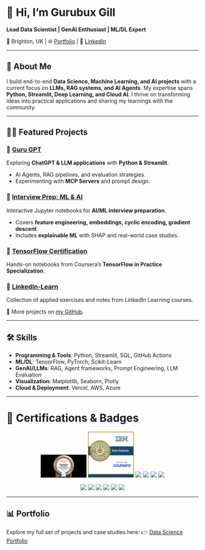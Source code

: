 # 👋 Hi, I’m Gurubux Gill

**Lead Data Scientist | GenAI Enthusiast | ML/DL Expert**

📍 Brighton, UK | 🌐 [Portfolio](https://www.datascienceportfol.io/gurubuxgill07) | 💼 [LinkedIn](https://www.linkedin.com/in/gurubux-gill)

---

## 🚀 About Me

I build end-to-end **Data Science, Machine Learning, and AI projects** with a current focus on **LLMs, RAG systems, and AI Agents**. My expertise spans **Python, Streamlit, Deep Learning, and Cloud AI**. I thrive on transforming ideas into practical applications and sharing my learnings with the community.

---

## 🧑‍💻 Featured Projects

### 🔹 [Guru GPT](https://github.com/Gurubux/guru_gpt)

Exploring **ChatGPT & LLM applications** with **Python & Streamlit**.

* AI Agents, RAG pipelines, and evaluation strategies.
* Experimenting with **MCP Servers** and prompt design.

### 🔹 [Interview Prep: ML & AI](https://github.com/Gurubux/interview-prep-ml-ai)

Interactive Jupyter notebooks for **AI/ML interview preparation**.

* Covers **feature engineering, embeddings, cyclic encoding, gradient descent**.
* Includes **explainable ML** with SHAP and real-world case studies.

### 🔹 [TensorFlow Certification](https://github.com/Gurubux/Tensorflow_certification)

Hands-on notebooks from Coursera’s **TensorFlow in Practice Specialization**.

### 🔹 [LinkedIn-Learn](https://github.com/Gurubux/LinkedIn-Learn)

Collection of applied exercises and notes from LinkedIn Learning courses.

📌 More projects on [my GitHub](https://github.com/Gurubux).

---

## 🛠️ Skills

* **Programming & Tools**: Python, Streamlit, SQL, GitHub Actions
* **ML/DL**: TensorFlow, PyTorch, Scikit-Learn
* **GenAI/LLMs**: RAG, Agent frameworks, Prompt Engineering, LLM Evaluation
* **Visualization**: Matplotlib, Seaborn, Plotly
* **Cloud & Deployment**: Vercel, AWS, Azure

---
# 🏅 Certifications & Badges

<p align="center">
  <img src="https://github.com/Gurubux/Gurubux/blob/main/media/Badge_Oracle_eCertificate_OCI_AI_Foundation_OCI25AICFA.jpeg" width="120" />
  <img src="https://github.com/Gurubux/Gurubux/blob/main/media/IBM_DS.png" width="120" />
  <img src="https://github.com/Gurubux/Gurubux/blob/main/media/badge3.png" width="120" />
  <img src="https://github.com/Gurubux/Gurubux/blob/main/media/badge4.png" width="120" />
  <img src="https://github.com/Gurubux/Gurubux/blob/main/media/badge5.png" width="120" />
  <img src="https://github.com/Gurubux/Gurubux/blob/main/media/badge6.png" width="120" />
</p>

<p align="center">
  <img src="https://github.com/Gurubux/Gurubux/blob/main/media/badge7.png" width="120" />
  <img src="https://github.com/Gurubux/Gurubux/blob/main/media/badge8.png" width="120" />
  <img src="https://github.com/Gurubux/Gurubux/blob/main/media/badge9.png" width="120" />
  <img src="https://github.com/Gurubux/Gurubux/blob/main/media/badge10.png" width="120" />
  <img src="https://github.com/Gurubux/Gurubux/blob/main/media/badge11.png" width="120" />
  <img src="https://github.com/Gurubux/Gurubux/blob/main/media/badge12.png" width="120" />
</p>

---
## 📊 Portfolio

Explore my full set of projects and case studies here:
👉 [Data Science Portfolio](https://www.datascienceportfol.io/gurubuxgill07)
